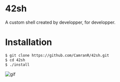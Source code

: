 # 42sh
A custom shell created by developper, for developper.


# Installation

``` sh
$ git clone https://github.com/CamranR/42sh.git
$ cd 42sh
$ ./install
```

![gif](./gif/install.gif)
